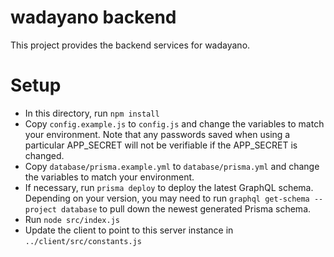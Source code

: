 # wadayano backend
This project provides the backend services for wadayano.

# Setup
- In this directory, run `npm install`
- Copy `config.example.js` to `config.js` and change the variables to match your environment. Note that any passwords saved when using a particular APP_SECRET will not be verifiable if the APP_SECRET is changed.
- Copy `database/prisma.example.yml` to `database/prisma.yml` and change the variables to match your environment.
- If necessary, run `prisma deploy` to deploy the latest GraphQL schema. Depending on your version, you may need to run `graphql get-schema --project database` to pull down the newest generated Prisma schema.
- Run `node src/index.js`
- Update the client to point to this server instance in `../client/src/constants.js`
